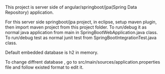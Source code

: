This project is server side of angular/springboot/jpa(Spring Data Repository) application.

For this server side springboot/jpa project, in eclipse, setup maven plugin, then import maven 
project from this project folder.
To run/debug it as normal java application from main in SpringBootWebApplication.java class.
To run/debug test as normal junit test from SpringBootIntegrationTest.java class.

Default embedded database is h2 in memory. 

To change diffrent database , go to src/main/sources/application.properties file and follow existed format to edit it.


